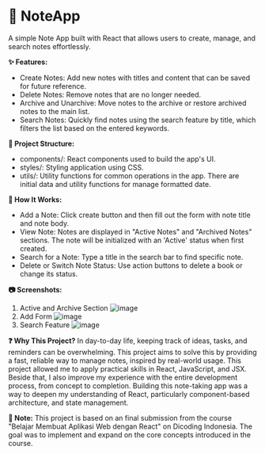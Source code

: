 # 📝 NoteApp
A simple Note App built with React that allows users to create, manage, and search notes effortlessly.

**✨ Features:**
- Create Notes: Add new notes with titles and content that can be saved for future reference.
- Delete Notes: Remove notes that are no longer needed.
- Archive and Unarchive: Move notes to the archive or restore archived notes to the main list.
- Search Notes: Quickly find notes using the search feature by title, which filters the list based on the entered keywords.

**📂 Project Structure:**
- components/: React components used to build the app's UI.
- styles/: Styling application using CSS.
- utils/: Utility functions for common operations in the app. There are initial data and utility functions for manage formatted date.

**🔑 How It Works:**
- Add a Note: Click create button and then fill out the form with note title and note body.
- View Note: Notes are displayed in "Active Notes" and "Archived Notes" sections. The note will be initialized with an 'Active' status when first created.
- Search for a Note: Type a title in the search bar to find specific note.
- Delete or Switch Note Status: Use action buttons to delete a book or change its status.

**📷 Screenshots:**
1. Active and Archive Section
![image](https://github.com/user-attachments/assets/ba8cd2ab-2a23-4119-9cd3-ed29fe0c50a9)
2. Add Form
![image](https://github.com/user-attachments/assets/7b9bdb3f-f655-4345-907c-3df228643e16)
3. Search Feature
![image](https://github.com/user-attachments/assets/1f195faf-9e68-41aa-a6b1-06f7fffe7070)

**❓ Why This Project?**
In day-to-day life, keeping track of ideas, tasks, and reminders can be overwhelming. This project aims to solve this by providing a fast, reliable way to manage notes, inspired by real-world usage. This project allowed me to apply practical skills in React, JavaScript, and JSX. Beside that, I also improve my experience with the entire development process, from concept to completion. Building this note-taking app was a way to deepen my understanding of React, particularly component-based architecture, and state management.

**📄 Note:** This project is based on an final submission from the course "Belajar Membuat Aplikasi Web dengan React" on Dicoding Indonesia. The goal was to implement and expand on the core concepts introduced in the course.
